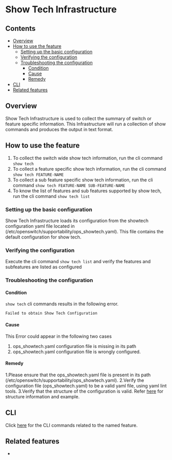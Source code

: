 # Show Tech Infrastructure

## Contents


- [Overview](#overview)
- [How to use the feature](#how-to-use-the-feature)
    - [Setting up the basic configuration](#setting-up-the-basic-configuration)
    - [Verifying the configuration](#verifying-the-configuration)
    - [Troubleshooting the configuration](#troubleshooting-the-configuration)
        - [Condition](#condition)
        - [Cause](#cause)
        - [Remedy](#remedy)
- [CLI](#cli)
- [Related features](#related-features)


## Overview
Show Tech Infrastructure is used to collect the summary of switch or feature specific information.  This Infrastructure will run a collection of show commands and produces the output in text format.

## How to use the feature

1. To collect the switch wide show tech information, run the cli command `show tech`
2. To collect a feature specific show tech information, run the cli command `show tech FEATURE-NAME`
3. To collect a sub feature specific show tech information, run the cli command `show tech FEATURE-NAME SUB-FEATURE-NAME`
4. To know the list of features and sub features supported by show tech, run the cli command `show tech list`

### Setting up the basic configuration

Show Tech Infrastructure loads its configuration from the showtech configuration yaml file located in (/etc/openswitch/supportability/ops_showtech.yaml).
This file contains the default configuration for show tech.

### Verifying the configuration

 Execute the cli command `show tech list` and verify the features and subfeatures are listed as configured

### Troubleshooting the configuration

#### Condition
`show tech` cli commands results in the following error.

`Failed to obtain Show Tech Configuration`

#### Cause
This Error could appear in the following two cases
1. ops_showtech.yaml configuration file is missing in its path
2. ops_showtech.yaml configuration file is wrongly configured.

#### Remedy
1.Please ensure that the ops_showtech.yaml file is present in its path (/etc/openswitch/supportability/ops_showtech.yaml).
2.Verify the configuration file (ops_showtech.yaml) to be a valid yaml file, using yaml lint tools.
3.Verify that the structure of the configuration is valid.  Refer [here](/documents/user/show-tech_design#show-tech-configuration-yaml-file) for structure information and example.

## CLI

Click [here](/documents/user/show-tech_cli#commands-summary) for the CLI commands related to the named feature.

## Related features
-
